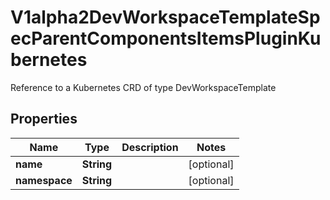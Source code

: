 

# V1alpha2DevWorkspaceTemplateSpecParentComponentsItemsPluginKubernetes

Reference to a Kubernetes CRD of type DevWorkspaceTemplate
## Properties

Name | Type | Description | Notes
------------ | ------------- | ------------- | -------------
**name** | **String** |  |  [optional]
**namespace** | **String** |  |  [optional]



